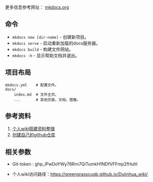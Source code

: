 更多信息参考网址： [mkdocs.org](https://www.mkdocs.org)

## 命令

* `mkdocs new [dir-name]` - 创建新项目。
* `mkdocs serve` - 启动重新加载的docs服务器。
* `mkdocs build` - 构建文件网站。
* `mkdocs -h` - 显示帮助文档并退出。

## 项目布局

```
mkdocs.yml    # 配置文件。
docs/
    index.md  # 文件主页。
    ...       # 其他页面，文档，图像。
```

## 参考资料

1. [个人wiki搭建资料整理](https://blog.csdn.net/ccc20134/article/details/89297248?spm=1001.2101.3001.6650.2&utm_medium=distribute.pc_relevant.none-task-blog-2~default~CTRLIST~default-2.n )
2. [创建自己的github仓库](https://www.cnblogs.com/feiyu-mdm/p/5948622.html )

## 相关参数

- Git-token : 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

- 个人wiki访问路径：https://greengrasscugb.github.io/Dujinhua_wiki/

